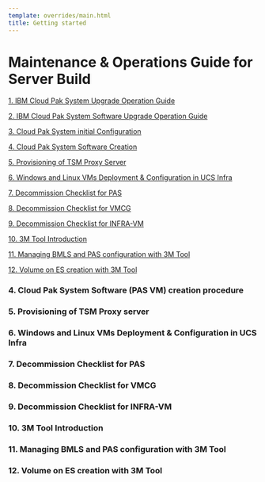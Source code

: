 ```yaml
---
template: overrides/main.html
title: Getting started
---
```



# Maintenance & Operations Guide for Server Build
 [1. IBM Cloud Pak System Upgrade Operation Guide](#1-ibm-cloud-pak-system-upgrade-operation-guide)

 [2. IBM Cloud Pak System Software Upgrade Operation Guide](#2-ibm-cloud-pak-system-software-upgrade-operation-guide)

 [3. Cloud Pak System initial Configuration](#3-cloud-pak-system-initial-configuration-procedure)

 [4. Cloud Pak System Software Creation](#4-cloud-pak-system-software-pas-vm-creation-procedure)

 [5. Provisioning of TSM Proxy Server](#5-provisioning-of-tsm-proxy-server)

 [6. Windows and Linux VMs Deployment & Configuration in UCS Infra](#6-windows-and-linux-vms-deployment--configuration-in-ucs-infra)

 [7. Decommission Checklist for PAS](#7-decommission-checklist-for-pas)

 [8. Decommission Checklist for VMCG](#8-decommission-checklist-for-vmcg)

 [9. Decommission Checklist for INFRA-VM](#9-decommission-checklist-for-infra-vm)

 [10. 3M Tool Introduction](#10-3m-tool-introduction)

 [11. Managing BMLS and PAS configuration with 3M Tool](#11-managing-bmls-and-pas-configuration-with-3m-tool)

 [12. Volume on ES creation with 3M Tool](#12-volume-on-es-creation-with-3m-tool)

<!---
Follwing are the list operation guides available 

 1. IBM Cloud Pak System Upgrade Operation Guide.
 2. IBM Cloud Pak System Software Upgrade Operation Guide.
 3. Cloud Pak System initial Configuration.
 4. Cloud Pak System Software(PAS VM)Creation.
 5. Provisioning of TSM Proxy server.
 6. Windows and Linux VMs Deployment & Configuration in UCS Infra.
 7. Decommission Checklist for PAS.
 8. Decommission Checklist for VMCG.
 9. Decommission Checklist for INFRA-VM.
 10. 3M Tool Introduction.
 11. Managing BMLS and PAS configuration with 3M - a User's Guide.
 12. Volume on ES creation tool - User's Guide.
 -->


### 4. Cloud Pak System Software (PAS VM) creation procedure











### 5. Provisioning of TSM Proxy server 

### 6. Windows and Linux VMs Deployment & Configuration in UCS Infra

### 7. Decommission Checklist for PAS

### 8. Decommission Checklist for VMCG

### 9. Decommission Checklist for INFRA-VM

### 10. 3M Tool Introduction

### 11. Managing BMLS and PAS configuration with 3M Tool

### 12. Volume on ES creation with 3M Tool
